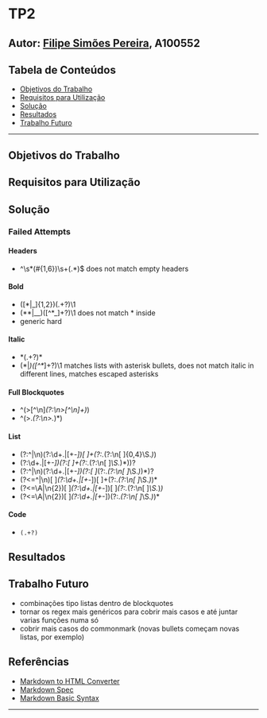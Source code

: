 # TP2

## Autor: [Filipe Simões Pereira](https://github.com/Filipe2817), A100552

## Tabela de Conteúdos

- [Objetivos do Trabalho](#objetivos-do-trabalho)
- [Requisitos para Utilização](#requisitos-para-utilização)
- [Solução](#solução)
- [Resultados](#resultados)
- [Trabalho Futuro](#trabalho-futuro)

---

## Objetivos do Trabalho

## Requisitos para Utilização

## Solução

### Failed Attempts

#### Headers

- ^\s*(#{1,6})\s+(.*)$ does not match empty headers

#### Bold

- ([*|_]{1,2})(.+?)\1
- (\*\*|__)([^*_]+?)\1 does not match * inside
- generic hard

#### Italic

- \*(.+?)\*
- (\*|_)([^*_]+?)\1 matches lists with asterisk bullets, does not match italic in different lines, matches escaped asterisks

#### Full Blockquotes

- ^(>[^\n]*(?:\n>[^\n]+)*)
- ^(>.*(?:\n>.*)*)

#### List

- (?:^|\n)(?:\d+\.|[+*-])[ ]+(?:.*(?:\n[ ]{0,4}\S.*)*)
- (?:\d+\.|[+*-])(?:[ ]+(?:.*(?:\n[ ]*\S.*)*))?
- (?:^|\n)(?:\d+\.|[+*-])(?:[ ]*(?:.*(?:\n[ ]*\S.*)*)*)?
- (?<=^|\n)[ ]*(?:\d+\.|[+*-])[ ]+(?:.*(?:\n[ ]*\S.*)*)*
- (?<=\A|\n{2})[ ]*(?:\d+\.|[+*-])[ ]*(?:.*(?:\n[ ]*\S.*)*)*
- (?<=\A|\n{2})[ ]*(?:\d+\.|[+*-])(?:.*(?:\n[ ]*\S.*)*)*

#### Code

- `(.+?)`

## Resultados

## Trabalho Futuro

- combinações tipo listas dentro de blockquotes
- tornar os regex mais genéricos para cobrir mais casos e até juntar varias funções numa só
- cobrir mais casos do commonmark (novas bullets começam novas listas, por exemplo)

## Referências

- [Markdown to HTML Converter](https://codebeautify.org/markdown-to-html)
- [Markdown Spec](https://spec.commonmark.org/0.28/#list-items)
- [Markdown Basic Syntax](https://www.markdownguide.org/basic-syntax)

---
